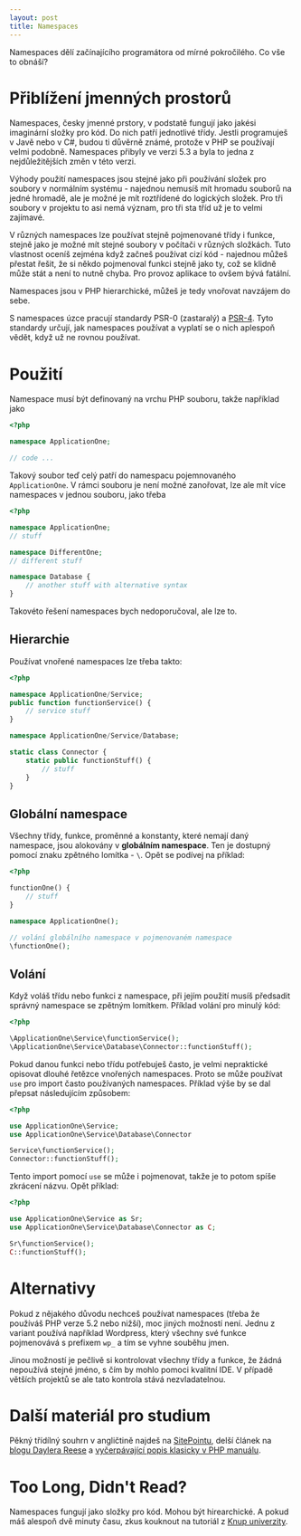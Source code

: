 ```yaml
---
layout: post
title: Namespaces
---
```


Namespaces dělí začínajícího programátora od mírné pokročilého. Co vše to obnáší?

# Přiblížení jmenných prostorů

Namespaces, česky jmenné prstory, v podstatě fungují jako jakési imaginární složky pro kód. Do nich patří jednotlivé třídy. Jestli programuješ v Javě nebo v C#, budou ti důvěrně známé, protože v PHP se používají velmi podobně. Namespaces přibyly ve verzi 5.3 a byla to jedna z nejdůležitějších změn v této verzi.

Výhody použití namespaces jsou stejné jako při používání složek pro soubory v normálním systému - najednou nemusíš mít hromadu souborů na jedné hromadě, ale je možné je mít roztřídené do logických složek. Pro tři soubory v projektu to asi nemá význam, pro tři sta tříd už je to velmi zajímavé.

V různých namespaces lze používat stejně pojmenované třídy i funkce, stejně jako je možné mít stejné soubory v počítači v různých složkách. Tuto vlastnost oceníš zejména když začneš používat cizí kód - najednou můžeš přestat řešit, že si někdo pojmenoval funkci stejně jako ty, což se klidně může stát a není to nutně chyba. Pro provoz aplikace to ovšem bývá fatální. 

Namespaces jsou v PHP hierarchické, můžeš je tedy vnořovat navzájem do sebe.

S namespaces úzce pracují standardy PSR-0 (zastaralý) a [PSR-4](http://jakpsatphp.cz/PSR4/). Tyto standardy určují, jak namespaces používat a vyplatí se o nich aplespoň vědět, když už ne rovnou používat. 

# Použití

Namespace musí být definovaný na vrchu PHP souboru, takže například jako

```php
<?php

namespace ApplicationOne;

// code ...
```

Takový soubor teď celý patří do namespacu pojemnovaného `ApplicationOne`. V rámci souboru je není možné zanořovat, lze ale mít více namespaces v jednou souboru, jako třeba

```php
<?php

namespace ApplicationOne;
// stuff

namespace DifferentOne;
// different stuff

namespace Database {
	// another stuff with alternative syntax
}
```

Takovéto řešení namespaces bych nedoporučoval, ale lze to.

## Hierarchie

Používat vnořené namespaces lze třeba takto:

```php
<?php

namespace ApplicationOne/Service;
public function functionService() {
	// service stuff
}

namespace ApplicationOne/Service/Database;

static class Connector {
	static public functionStuff() {
		// stuff
	}
}
```

## Globální namespace

Všechny třídy, funkce, proměnné a konstanty, které nemají daný namespace, jsou alokovány v **globálním namespace**. Ten je dostupný pomocí znaku zpětného lomítka - `\`. Opět se podívej na příklad:

```php
<?php

functionOne() {
	// stuff
}

namespace ApplicationOne();

// volání globálního namespace v pojmenovaném namespace
\functionOne();
```

## Volání

Když voláš třídu nebo funkci z namespace, při jejím použití musíš předsadit správný namespace se zpětným lomítkem. Příklad volání pro minulý kód:

```php
<?php

\ApplicationOne\Service\functionService();
\ApplicationOne\Service\Database\Connector::functionStuff();
```

Pokud danou funkci nebo třídu potřebuješ často, je velmi nepraktické opisovat dlouhé řetězce vnořených namespaces. Proto se může používat `use` pro import často používaných namespaces. Příklad výše by se dal přepsat následujícím způsobem:

```php
<?php

use ApplicationOne\Service;
use ApplicationOne\Service\Database\Connector

Service\functionService();
Connector::functionStuff();
```

Tento import pomocí `use` se může i pojmenovat, takže je to potom spíše zkrácení názvu. Opět příklad:

```php
<?php

use ApplicationOne\Service as Sr;
use ApplicationOne\Service\Database\Connector as C;

Sr\functionService();
C::functionStuff();
```


# Alternativy

Pokud z nějakého důvodu nechceš používat namespaces (třeba že používáš PHP verze 5.2 nebo nižší), moc jiných možností není. Jednu z variant používá například Wordpress, který všechny své funkce pojmenovává s prefixem `wp_` a tím se vyhne souběhu jmen. 

Jinou možností je pečlivě si kontrolovat všechny třídy a funkce, že žádná nepoužívá stejné jméno, s čím by mohlo pomoci kvalitní IDE. V případě větších projektů se ale tato kontrola stává nezvladatelnou. 

# Další materiál pro studium
Pěkný třídílný souhrn v angličtině najdeš na [SitePointu](https://www.sitepoint.com/php-53-namespaces-basics/), delší článek na [blogu Daylera Reese](https://daylerees.com/php-namespaces-explained/) a [vyčerpávající popis klasicky v PHP manuálu](https://secure.php.net/manual/en/language.namespaces.php).

# Too Long, Didn't Read?
 Namespaces fungují jako složky pro kód. Mohou být hirearchické. A pokud máš alespoň dvě minuty času, zkus kouknout na tutoriál z [Knup univerzity](https://knpuniversity.com/screencast/php-namespaces-in-120-seconds/namespaces).
